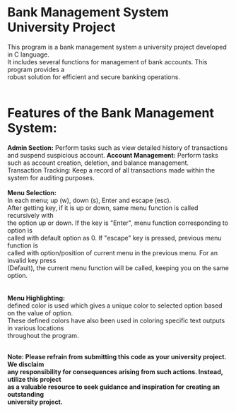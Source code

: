 # Bank Management System University Project
This program  is a bank management system a university project developed in C language.<br>It includes several functions for management of bank accounts. This program provides a<br>robust solution for efficient and secure banking operations.
<br>
<br>
# Features of the Bank Management System:<be>
<b>Admin Section:</b> Perform tasks such as view detailed history  of transactions and suspend suspicious account.<be>
<b>Account Management:</b> Perform tasks such as account creation, deletion, and balance management.<br>
Transaction Tracking: Keep a record of all transactions made within the system for auditing purposes.
<br><br>
 <b>Menu Selection:</b>
<br>
    In each menu; up (w), down (s), Enter and escape (esc).<br>
    After getting key, if it is up or down, same menu function is called recursively with<br>
    the option up or down. If the key is "Enter", menu function corresponding to option is<br>
    called with default option as 0. If "escape" key is pressed, previous menu function is<br>
    called with option/position of current menu in the previous menu. For an invalid key press<br>
    (Default), the current menu function will be called, keeping you on the same option.<br>
  <br><br>
   <b>Menu Highlighting:</b><br>
    defined color is used which gives a unique color to selected option based on the value of option.<br>
    These defined colors have also been used in coloring specific text outputs in various locations<br>
    throughout the program.<br><br>

**Note: Please refrain from submitting this code as your university project. We disclaim<br>any responsibility for consequences arising from such actions. Instead, utilize this project<br>as a valuable resource to seek guidance and inspiration for creating an outstanding<br>university project.**
